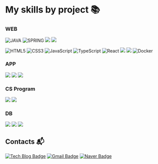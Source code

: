 # My skills by project 📚 
<h3>WEB</h3>

![JAVA](https://img.shields.io/badge/Java-007396?style=for-the-badge&logo=OpenJDK&logoColor=white)
![SPRING](https://img.shields.io/badge/Spring-6DB33F?style=for-the-badge&logo=spring&logoColor=white)
<img src="https://img.shields.io/badge/apache tomcat-F8DC75?style=for-the-badge&logo=apachetomcat&logoColor=white">
<img src="https://img.shields.io/badge/amazonaws-232F3E?style=for-the-badge&logo=amazonaws&logoColor=white">
 
 
![HTML5](https://img.shields.io/badge/-HTML5-F05032?style=for-the-badge&logo=html5&logoColor=ffffff)
![CSS3](https://img.shields.io/badge/-CSS3-007ACC?style=for-the-badge&logo=css3)
![JavaScript](https://img.shields.io/badge/-JavaScript-%23F7DF1C?style=for-the-badge&logo=javascript&logoColor=000000&labelColor=%23F7DF1C&color=%23FFCE5A)
![TypeScript](https://img.shields.io/badge/TypeScript-3178C6.svg?&style=for-the-badge&logo=TypeScript&logoColor=white)
![React](https://img.shields.io/badge/-React-222222?style=for-the-badge&logo=react)
<img src="https://img.shields.io/badge/Node.js-339933?style=for-the-badge&logo=Node.js&logoColor=white"/>
<img src="https://img.shields.io/badge/express-000000?style=for-the-badge&logo=express&logoColor=white">
![Docker](https://img.shields.io/badge/-Docker-46a2f1?style=for-the-badge&logo=docker&logoColor=ffffff)

<h3>APP</h3>
<span><img src="https://img.shields.io/badge/React Native-61DAFB?style=for-the-badge&logo=React&logoColor=ffffff"/></span>
<span><img src="https://img.shields.io/badge/Xcode-147EFB?style=for-the-badge&logo=Xcode&logoColor=white"/></span>
<span><img src="https://img.shields.io/badge/firebase-FFCA28?style=for-the-badge&logo=firebase&logoColor=white"></span>

<h3>CS Program</h3>
<span><img src="https://img.shields.io/badge/CSharp-239120?style=for-the-badge&logo=CSharp&logoColor=ffffff"/></span>
<span><img src="https://img.shields.io/badge/.NET-512BD4?style=for-the-badge&logo=.NET&logoColor=ffffff"/></span>

<h3>DB</h3>
<span><img src="https://img.shields.io/badge/Oracle-F80000?style=for-the-badge&logo=Oracle&logoColor=white"></span>
<span><img src="https://img.shields.io/badge/Microsoft SQL Server-CC2927?style=for-the-badge&logo=Microsoft SQL Server&logoColor=white"></span>
<span><img src="https://img.shields.io/badge/MySQL-4479A1?style=for-the-badge&logo=MySQL&logoColor=white"></span>

## Contacts :mailbox_with_mail:
[![Tech Blog Badge](http://img.shields.io/badge/-Tech%20blog-black?style=flat-square&logo=github&link=https://velog.io/@kjr04205)](https://velog.io/@kjr04205)
[![Gmail Badge](https://img.shields.io/badge/Gmail-d14836?style=flat-square&logo=Gmail&logoColor=white&link=mailto:hyoin4578@gmail.com)](mailto:hyoin4578@gmail.com)
[![Naver Badge](https://img.shields.io/badge/Naver-03C75A?style=flat-square&logo=Naver&logoColor=white&link=mailto:dksgydls8343@naver.com)](mailto:dksgydls8343@naver.com)
